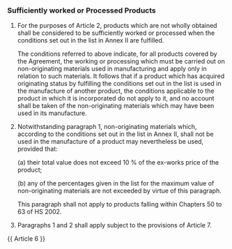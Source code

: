 ### Sufficiently worked or Processed Products
1. For the purposes of Article 2, products which are not wholly obtained shall be considered to be sufficiently worked or processed when the conditions set out in the list in Annex II are fulfilled.

    The conditions referred to above indicate, for all products covered by the Agreement, the working or processing which must be carried out on non-originating materials used in manufacturing and apply only in relation to such materials. It follows that if a product which has acquired originating status by fulfilling the conditions set out in the list is used in the manufacture of another product, the conditions applicable to the product in which it is incorporated do not apply to it, and no account shall be taken of the non-originating materials which may have been used in its manufacture.

2. Notwithstanding paragraph 1, non-originating materials which, according to the conditions set out in the list in  Annex II, shall not be used in the manufacture of a product may nevertheless be used, provided that:

    (a) their total value does not exceed 10 % of the ex-works price of the product;

    (b) any of the percentages given in the list for the maximum value of non-originating materials are not exceeded by virtue of this paragraph.

    This paragraph shall not apply to products falling within Chapters 50 to 63 of HS 2002.

3. Paragraphs 1 and 2 shall apply subject to the provisions of Article 7.

{{ Article 6 }}
